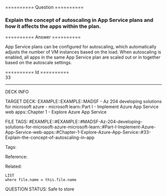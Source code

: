 ========== Question ==========  

### Explain the concept of autoscaling in App Service plans and how it affects the apps within the plan.  

========== Answer ==========  

App Service plans can be configured for autoscaling, which automatically adjusts
the number of VM instances based on the load. When autoscaling is enabled, all
apps in the same App Service plan are scaled out or in together based on the
autoscale settings.

========== Id ==========  
33

---

DECK INFO

TARGET DECK: EXAMPLE::EXAMPLE::MADSF - Az 204 developing solutions for microsoft azure - microsoft learn::Part I - Implement Azure App Service web apps::Chapter 1 - Explore Azure App Service

FILE TAGS: #EXAMPLE::#EXAMPLE::#MADSF-Az-204-developing-solutions-for-microsoft-azure-microsoft-learn::#Part-I-Implement-Azure-App-Service-web-apps::#Chapter-1-Explore-Azure-App-Service::#33-Explain-the-concept-of-autoscaling-in-app

Tags:

Reference:

Related:

```dataview
LIST
where file.name = this.file.name
```
QUESTION STATUS: Safe to store
